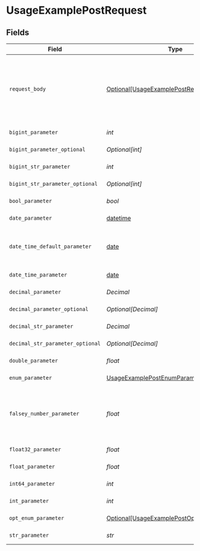# UsageExamplePostRequest


## Fields

| Field                                                                                                     | Type                                                                                                      | Required                                                                                                  | Description                                                                                               | Example                                                                                                   |
| --------------------------------------------------------------------------------------------------------- | --------------------------------------------------------------------------------------------------------- | --------------------------------------------------------------------------------------------------------- | --------------------------------------------------------------------------------------------------------- | --------------------------------------------------------------------------------------------------------- |
| `request_body`                                                                                            | [Optional[UsageExamplePostRequestBody]](../../models/operations/usageexamplepostrequestbody.md)           | :heavy_minus_sign:                                                                                        | A request body that contains fields with different formats for testing example generation                 |                                                                                                           |
| `bigint_parameter`                                                                                        | *int*                                                                                                     | :heavy_check_mark:                                                                                        | An bigint parameter                                                                                       |                                                                                                           |
| `bigint_parameter_optional`                                                                               | *Optional[int]*                                                                                           | :heavy_minus_sign:                                                                                        | An bigint parameter                                                                                       |                                                                                                           |
| `bigint_str_parameter`                                                                                    | *int*                                                                                                     | :heavy_check_mark:                                                                                        | An bigint parameter                                                                                       |                                                                                                           |
| `bigint_str_parameter_optional`                                                                           | *Optional[int]*                                                                                           | :heavy_minus_sign:                                                                                        | An bigint parameter                                                                                       |                                                                                                           |
| `bool_parameter`                                                                                          | *bool*                                                                                                    | :heavy_check_mark:                                                                                        | A boolean parameter                                                                                       |                                                                                                           |
| `date_parameter`                                                                                          | [datetime](https://docs.python.org/3/library/datetime.html#datetime-objects)                              | :heavy_check_mark:                                                                                        | A date parameter                                                                                          |                                                                                                           |
| `date_time_default_parameter`                                                                             | [date](https://docs.python.org/3/library/datetime.html#date-objects)                                      | :heavy_check_mark:                                                                                        | A date time parameter with a default value                                                                |                                                                                                           |
| `date_time_parameter`                                                                                     | [date](https://docs.python.org/3/library/datetime.html#date-objects)                                      | :heavy_check_mark:                                                                                        | A date time parameter                                                                                     |                                                                                                           |
| `decimal_parameter`                                                                                       | *Decimal*                                                                                                 | :heavy_check_mark:                                                                                        | A decimal parameter                                                                                       |                                                                                                           |
| `decimal_parameter_optional`                                                                              | *Optional[Decimal]*                                                                                       | :heavy_minus_sign:                                                                                        | A decimal parameter                                                                                       |                                                                                                           |
| `decimal_str_parameter`                                                                                   | *Decimal*                                                                                                 | :heavy_check_mark:                                                                                        | A decimal parameter                                                                                       |                                                                                                           |
| `decimal_str_parameter_optional`                                                                          | *Optional[Decimal]*                                                                                       | :heavy_minus_sign:                                                                                        | A decimal parameter                                                                                       |                                                                                                           |
| `double_parameter`                                                                                        | *float*                                                                                                   | :heavy_check_mark:                                                                                        | A double parameter                                                                                        |                                                                                                           |
| `enum_parameter`                                                                                          | [UsageExamplePostEnumParameter](../../models/operations/usageexamplepostenumparameter.md)                 | :heavy_check_mark:                                                                                        | An enum parameter                                                                                         |                                                                                                           |
| `falsey_number_parameter`                                                                                 | *float*                                                                                                   | :heavy_check_mark:                                                                                        | A number parameter that contains a falsey example value                                                   | 0                                                                                                         |
| `float32_parameter`                                                                                       | *float*                                                                                                   | :heavy_check_mark:                                                                                        | A float32 parameter                                                                                       |                                                                                                           |
| `float_parameter`                                                                                         | *float*                                                                                                   | :heavy_check_mark:                                                                                        | A float parameter                                                                                         |                                                                                                           |
| `int64_parameter`                                                                                         | *int*                                                                                                     | :heavy_check_mark:                                                                                        | An int64 parameter                                                                                        |                                                                                                           |
| `int_parameter`                                                                                           | *int*                                                                                                     | :heavy_check_mark:                                                                                        | An integer parameter                                                                                      |                                                                                                           |
| `opt_enum_parameter`                                                                                      | [Optional[UsageExamplePostOptEnumParameter]](../../models/operations/usageexamplepostoptenumparameter.md) | :heavy_minus_sign:                                                                                        | An enum parameter                                                                                         | value3                                                                                                    |
| `str_parameter`                                                                                           | *str*                                                                                                     | :heavy_check_mark:                                                                                        | A string parameter                                                                                        | example 1                                                                                                 |